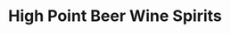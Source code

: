 ---
title: "High Point Beer Wine Spirits"
url: /vancouver/high-point-beer-wine-spirits/
shop: alcohol
---